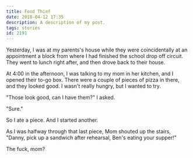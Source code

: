 ```yaml
---
title: Food Thief
date: 2018-04-12 17:35
description: A description of my post.
tags: stories
id: 2191
---
```

Yesterday, I was at my parents's house while they were coincidentally at an appointment a block from where I had finished the school drop off circuit. They went to lunch right after, and then drove back to their house.

At 4:00 in the afternoon, I was talking to my mom in her kitchen, and I opened their to-go box. There were a couple of pieces of pizza in there, and they looked good. I wasn't really hungry, but I wanted to try.

"Those look good, can I have them?" I asked.

"Sure."

So I ate a piece. And I started another.

As I was halfway through that last piece, Mom shouted up the stairs, "Danny, pick up a sandwich after rehearsal, Ben's eating your supper!"

The fuck, mom?